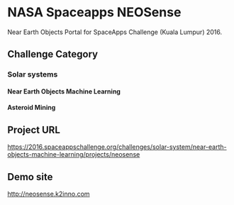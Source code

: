 # NASA Spaceapps NEOSense

Near Earth Objects Portal for SpaceApps Challenge (Kuala Lumpur) 2016.

## Challenge Category

### Solar systems
#### Near Earth Objects Machine Learning
#### Asteroid Mining

## Project URL

https://2016.spaceappschallenge.org/challenges/solar-system/near-earth-objects-machine-learning/projects/neosense

## Demo site

http://neosense.k2inno.com







